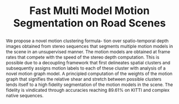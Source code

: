 ---
layout: project-page-new
title: "Fast Multi Model Motion Segmentation on Road Scenes"
authors:
  - name: Mahtab Sandhu
    sup: 1
  - name: Nazrul Haque
    sup: 1
  - name: Avinash Sharma
    sup: 1
  - name: K. Madhava Krishna
    sup: 1
affiliations:
  - name: IIIT Hyderabad, India
    link: https://robotics.iiit.ac.in
    sup: 1
permalink: /publications/2018/Sandhu_Fast-Multi-Model/
abstract: "We propose a novel motion clustering formula- tion over spatio-temporal depth images obtained from stereo sequences that segments multiple motion models in the scene in an unsupervised manner. The motion models are obtained at frame rates that compete with the speed of the stereo depth computation. This is possible due to a decoupling framework that first delineates spatial clusters and subsequently assigns motion labels to each of these cluster with analysis of a novel motion graph model. A principled computation of the weights of the motion graph that signifies the relative shear and stretch between possible clusters lends itself to a high fidelity segmentation of the motion models in the scene. The fidelity is vindicated through accuracies reaching 89.61% on KITTI and complex native sequences."
paper: https://robotics.iiit.ac.in/uploads/Main/Publications/resources/Mahtab_et_al_iv18/IV2018_0466_FI.pdf
video: https://robotics.iiit.ac.in/uploads/Main/Publications/resources/Mahtab_et_al_iv18/IV2018_0466_VD_fi.mp4
# iframe: https://www.youtube.com/embed/jhjskX4FQwA

---
